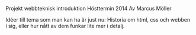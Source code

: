 Projekt webbteknisk introduktion Hösttermin 2014 Av Marcus Möller

Idéer till tema som man kan ha är just nu: Historia om html, css och webben i sig, eller hur nått av dem funkar lite mer i detalj.